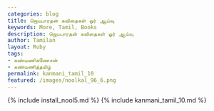 ```yaml
---
categories: blog
title: ஜெயபாரதன் கவிதைகள் ஓர் ஆய்வு
keywords: More, Tamil, Books
description: ஜெயபாரதன் கவிதைகள் ஓர் ஆய்வு
author: Tamilan
layout: Ruby
tags:
- கண்மணிகணேசன்
- கண்மணித்தமிழ்
permalink: kanmani_tamil_10
featured: /images/noolkal_96_6.png
---
```

{% include install_nool5.md %}
{% include kanmani_tamil_10.md %}
